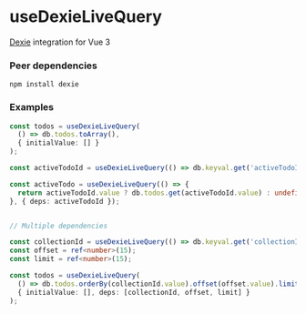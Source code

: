 # useDexieLiveQuery
[Dexie](https://dexie.org) integration for Vue 3

### Peer dependencies
```shell
npm install dexie
```

### Examples

```typescript
const todos = useDexieLiveQuery(
  () => db.todos.toArray(),
  { initialValue: [] }
);

const activeTodoId = useDexieLiveQuery(() => db.keyval.get('activeTodoId').then(res => res?.value));

const activeTodo = useDexieLiveQuery(() => {
  return activeTodoId.value ? db.todos.get(activeTodoId.value) : undefined;
}, { deps: activeTodoId });


// Multiple dependencies

const collectionId = useDexieLiveQuery(() => db.keyval.get('collectionId').then(res => res?.value));
const offset = ref<number>(15);
const limit = ref<number>(15);

const todos = useDexieLiveQuery(
  () => db.todos.orderBy(collectionId.value).offset(offset.value).limit(limit.value).toArray(),
  { initialValue: [], deps: [collectionId, offset, limit] }
);
```
